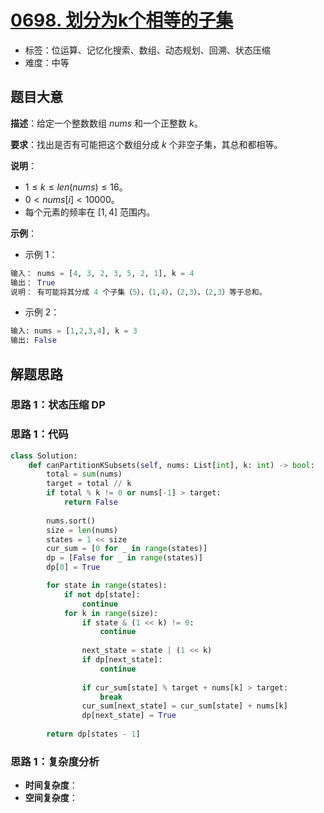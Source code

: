 # [0698. 划分为k个相等的子集](https://leetcode.cn/problems/partition-to-k-equal-sum-subsets/)

- 标签：位运算、记忆化搜索、数组、动态规划、回溯、状态压缩
- 难度：中等

## 题目大意

**描述**：给定一个整数数组 $nums$ 和一个正整数 $k$。

**要求**：找出是否有可能把这个数组分成 $k$ 个非空子集，其总和都相等。

**说明**：

- $1 \le k \le len(nums) \le 16$。
- $0 < nums[i] < 10000$。
- 每个元素的频率在 $[1, 4]$ 范围内。

**示例**：

- 示例 1：

```Python
输入： nums = [4, 3, 2, 3, 5, 2, 1], k = 4
输出： True
说明： 有可能将其分成 4 个子集（5），（1,4），（2,3），（2,3）等于总和。
```

- 示例 2：

```Python
输入: nums = [1,2,3,4], k = 3
输出: False
```

## 解题思路

### 思路 1：状态压缩 DP

### 思路 1：代码

```Python
class Solution:
    def canPartitionKSubsets(self, nums: List[int], k: int) -> bool:
        total = sum(nums)
        target = total // k
        if total % k != 0 or nums[-1] > target:
            return False
        
        nums.sort()
        size = len(nums)
        states = 1 << size
        cur_sum = [0 for _ in range(states)]
        dp = [False for _ in range(states)]
        dp[0] = True

        for state in range(states):
            if not dp[state]:
                continue
            for k in range(size):
                if state & (1 << k) != 0:
                    continue
                
                next_state = state | (1 << k)
                if dp[next_state]:
                    continue
                
                if cur_sum[state] % target + nums[k] > target:
                    break
                cur_sum[next_state] = cur_sum[state] + nums[k]
                dp[next_state] = True
                
        return dp[states - 1]
```

### 思路 1：复杂度分析

- **时间复杂度**：
- **空间复杂度**：

